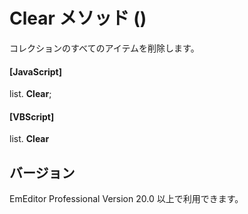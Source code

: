 # Clear メソッド ()

コレクションのすべてのアイテムを削除します。

#### \[JavaScript\]

list. **Clear**;

#### \[VBScript\]

list. **Clear**

## バージョン

EmEditor Professional Version 20.0 以上で利用できます。